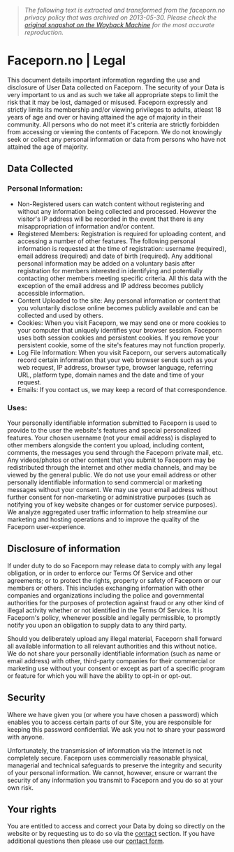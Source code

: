 > *The following text is extracted and transformed from the faceporn.no privacy policy that was archived on 2013-05-30. Please check the [original snapshot on the Wayback Machine](https://web.archive.org/web/20130530182012id_/http%3A//www.faceporn.no/legal/docs/privacy) for the most accurate reproduction.*

# Faceporn.no | Legal

This document details important information regarding the use and disclosure of User Data collected on Faceporn. The security of your Data is very important to us and as such we take all appropriate steps to limit the risk that it may be lost, damaged or misused. Faceporn expressly and strictly limits its membership and/or viewing privileges to adults, atleast 18 years of age and over or having attained the age of majority in their community. All persons who do not meet it's criteria are strictly forbidden from accessing or viewing the contents of Faceporn. We do not knowingly seek or collect any personal information or data from persons who have not attained the age of majority.

## Data Collected

### Personal Information:

  * Non-Registered users can watch content without registering and without any information being collected and processed. However the visitor's IP address will be recorded in the event that there is any misappropriation of information and/or content.
  * Registered Members: Registration is required for uploading content, and accessing a number of other features. The following personal information is requested at the time of registration: username (required), email address (required) and date of birth (required). Any additional personal information may be added on a voluntary basis after registration for members interested in identifying and potentially contacting other members meeting specific criteria. All this data with the exception of the email address and IP address becomes publicly accessible information.
  * Content Uploaded to the site: Any personal information or content that you voluntarily disclose online becomes publicly available and can be collected and used by others.
  * Cookies: When you visit Faceporn, we may send one or more cookies to your computer that uniquely identifies your browser session. Faceporn uses both session cookies and persistent cookies. If you remove your persistent cookie, some of the site's features may not function properly.
  * Log File Information: When you visit Faceporn, our servers automatically record certain information that your web browser sends such as your web request, IP address, browser type, browser language, referring URL, platform type, domain names and the date and time of your request.
  * Emails: If you contact us, we may keep a record of that correspondence.



### Uses:

Your personally identifiable information submitted to Faceporn is used to provide to the user the website's features and special personalized features. Your chosen username (not your email address) is displayed to other members alongside the content you upload, including content, comments, the messages you send through the Faceporn private mail, etc. Any videos/photos or other content that you submit to Faceporn may be redistributed through the internet and other media channels, and may be viewed by the general public. We do not use your email address or other personally identifiable information to send commercial or marketing messages without your consent. We may use your email address without further consent for non-marketing or administrative purposes (such as notifying you of key website changes or for customer service purposes). We analyze aggregated user traffic information to help streamline our marketing and hosting operations and to improve the quality of the Faceporn user-experience.

## Disclosure of information

If under duty to do so Faceporn may release data to comply with any legal obligation, or in order to enforce our Terms Of Service and other agreements; or to protect the rights, property or safety of Faceporn or our members or others. This includes exchanging information with other companies and organizations including the police and governmental authorities for the purposes of protection against fraud or any other kind of illegal activity whether or not identified in the Terms Of Service. It is Faceporn's policy, whenever possible and legally permissible, to promptly notify you upon an obligation to supply data to any third party.

Should you deliberately upload any illegal material, Faceporn shall forward all available information to all relevant authorities and this without notice. We do not share your personally identifiable information (such as name or email address) with other, third-party companies for their commercial or marketing use without your consent or except as part of a specific program or feature for which you will have the ability to opt-in or opt-out.

## Security

Where we have given you (or where you have chosen a password) which enables you to access certain parts of our Site, you are responsible for keeping this password confidential. We ask you not to share your password with anyone.

Unfortunately, the transmission of information via the Internet is not completely secure. Faceporn uses commercially reasonable physical, managerial and technical safeguards to preserve the integrity and security of your personal information. We cannot, however, ensure or warrant the security of any information you transmit to Faceporn and you do so at your own risk.

## Your rights

You are entitled to access and correct your Data by doing so directly on the website or by requesting us to do so via the [contact](http://www.faceporn.no/contact) section. If you have additional questions then please use our [contact form](http://www.faceporn.no/contact).
